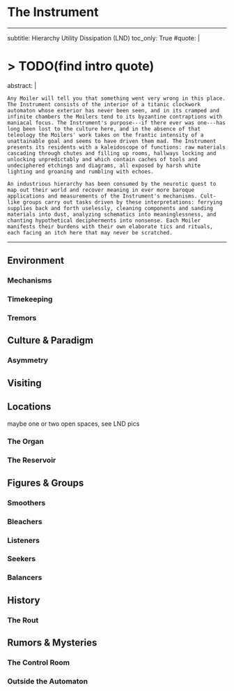 # The Instrument

---
subtitle: Hierarchy Utility Dissipation (LND)
toc_only: True
#quote: |
#    > TODO(find intro quote)
abstract: |

    Any Moiler will tell you that something went very wrong in this place. The Instrument consists of the interior of a titanic clockwork automaton whose exterior has never been seen, and in its cramped and infinite chambers the Moilers tend to its byzantine contraptions with maniacal focus. The Instrument's purpose---if there ever was one---has long been lost to the culture here, and in the absence of that teleology the Moilers' work takes on the frantic intensity of a unattainable goal and seems to have driven them mad. The Instrument presents its residents with a kaleidoscope of functions: raw materials cascading through chutes and filling up rooms, hallways locking and unlocking unpredictably and which contain caches of tools and undeciphered etchings and diagrams, all exposed by harsh white lighting and groaning and rumbling with echoes.

    An industrious hierarchy has been consumed by the neurotic quest to map out their world and recover meaning in ever more baroque applications and measurements of the Instrument's mechanisms. Cult-like groups carry out tasks driven by these interpretations: ferrying supplies back and forth uselessly, cleaning components and sanding materials into dust, analyzing schematics into meaninglessness, and chanting hypothetical decipherments into nonsense. Each Moiler manifests their burdens with their own elaborate tics and rituals, each facing an itch here that may never be scratched.
---

<!--

> The Iron Law of Institutions
>
> When it comes to institutions or communities, people tend to act in a manner designed to maximize their status *within that institution or community*, not to maximize the probability of fulfilling the institution or community’s external goals.

- name
	+ The Itch
	+ The Instrument
	+ The Asymmetry
	+ The Carapace (maybe name for the thing)
	+ The Procedure (oh man really good)
- demonym
	+ Smoothers
	+ Keys
	+ Knots
	+ Moilers
- this is about how organizations can fail
	+ carrying out orders that don't seem to make sense any more
		* examples... look up that tweet thread about unintended consequences
	+ doing their best to satisfy direct superiors/orders, rigidly adhering to metrics
		* stuff about misguided use of metrics
	+ https://www.reddit.com/r/tipofmytongue/comments/mi19hm/tomtarticle2015_article_about_emergent/
- caste system? there has to be some authority system right
	+ there can be factions
	+ or something that is taken as absolute word, like instructions from the machine
	+ maybe some lost holy textbook, shreds kept being found
	+ there are recurring symbolic motifs in the machinery
	+ travelling brahmin caste interprets events and shreds of knowledge?
	+ complicated organizational hierarchy, ostensibly meritocratic based on who is most effective and understanding the machinery, with promotions and demotions, some cadre at the top
- OCD
	+ cleaning, counting, checking, self body stuff (skin picking, hair pulling, nail biting), ordering things, flaws in clothing/tools, elaborate rituals for e.g. crossing thresholds, touching posts, stepping on middle of flagstones
	+ some feel they must do the thing itself, others do it to mitigate anxiety from obsessive thoughts - that it'll prevent it from happening or just push out of thoughts
	+ associated with tics, anxiety, suicide
	+ casual usage: excessively meticulous, perfectionist, absorbed, or otherwise fixated
	+ "four factors"
		* "symmetry factor": ordering, counting symmetry, repetition, re-reading book passages, rewriting
		* "forbidden thoughts factor":  intrusive distressing thoughts (violent, religious, sexual), frightening impulses antithetical to beliefs or norms, searching for escape or reassurance
		* "cleaning factor": cleaning, contamination
		* "hoarding factor": hoarding
	+ self criticism, loathing
	+ mutter same phrase over and over again, rocking back and forth
	+ repetitive without leading to reward or pleasure
- what other domains is OCD in?
- this place is bizarre
- they're very smart and astute, extremely good at organizing, but terrible at choosing things to organize around
- what happens when they try to suppress or ignore?
- attempts to fix? ERP (exposure and response prevention)
- automaton, apparatus, instrument, mechanism, organ, contraption - not machine or machinery
- possibilities:
	+ symbiotic grooming creatures?
	+ no one experiences boredom? maybe they do but these compulsions etc etc
	+ those who say "no" more than "yes"
	 "water always finds a crack"
	+ oooh industrial machine
		* always churning, all these different parts doing different things
		* actual items coming in for smoothing and going out... where?
		* constantly breaking, being maintained
		* cramped
- lighting - white lights everywhere, same mechanism, everything is seen brightly and clearly, this visitor had a travel lantern with replaceable colored screens (for reasons too involved to describe here) that cast colored light on objects, changing how they appeared, and this seemed to dent their confidence in reality
- audio/music?
	+ [christoph de babalon - high life part 2](https://open.spotify.com/track/2vc3PledBcXjF7EMeAiVAL?si=k8JtfRdWSzW_PYcjHS5l2g) check out album
	+ but also... intricate metal
	+ numenera/fourth world - on edge
	+ Eblen Macari - La Constelacion del Pejelagarto - Bambuco
- *maybe* Adeptus Mechanicus vibes?
	+ or maybe just some effective cabal of leaders is that, and they're happy to let the general population flounder, or maybe set up the organizational floundering themselves, to get some rebellion off their back. or maybe they wanted to stop the machine's mission - they took it over from the previous owners, and crafted something to drive the petitioners crazy, and they're worried about them finding scraps of the ancient text that might lead them to restoring the machine to action
- discoveries, some kind of TVGlo, maybe author finds something?
- how do they interact with prime worlds? some of the junk coming in/out must be connected. also maybe some CNP/CND connection

"Smoothers". OCD to its most insane extreme. Different factions OCD about different things, and cities built around these things, e.g. the Bleachers clean things to the bone/disintegration, or sanding/smoothing until nothing remains, or analysis until meaninglessness, or repetition until nonsense

This is a land of compulsion, ritual, and order.

Life cannot proceed as normal while the imbalance remains. The imbalance always remains. Life cannot proceed as normal.

Maybe they're the opposite: they introduce these imbalances, very carefully and orderly-ly? Split down the middle for those who introduce and those who clear?

Linked but oppositional to CND? Or rather aligned on some processes but disagree on others? Or they worship CND as gods, whose ways are mysterious to them?

"sometimes behaves so strangely"

no one has a picture of the whole thing. you walk into a room and one person will be repeating a phrase and and over again - others will join, will they do it forever? a room is found with a pile of colorful objects and someone will recall a place with an enormous supply of bleaching material and will utilize it to bleach the color of every item - and more colorful objects get dumped through some chute.

no one has been or seen the "outside" of this machine, if it exists. endless rooms. the theory is that it used to be an incredible titanic automaton that walked between realms fulfilling some cosmic function, but that the culture administering to it degraded over time - the automaton now lies in ruins and the inheritors of this system work busily and futilely in search of meaning.

-->

## Environment

### Mechanisms

### Timekeeping

### Tremors

## Culture & Paradigm

### Asymmetry

## Visiting

## Locations

maybe one or two open spaces, see LND pics

### The Organ

### The Reservoir

## Figures & Groups

### Smoothers

### Bleachers

### Listeners

### Seekers

### Balancers

<!-- ## Festivals & Traditions -->

## History

### The Rout

## Rumors & Mysteries

### The Control Room

### Outside the Automaton

